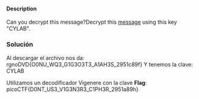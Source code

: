 #### Description

Can you decrypt this message?Decrypt this [message](https://artifacts.picoctf.net/c/160/cipher.txt) using this key "CYLAB".

### Solución
Al descargar el archivo nos da: rgnoDVD{O0NU_WQ3_G1G3O3T3_A1AH3S_2951c89f}
Y tenemos la clave: CYLAB

Utilizamos un decodificador Vigenere con la clave
**Flag**: picoCTF{D0NT_US3_V1G3N3R3_C1PH3R_2951a89h}